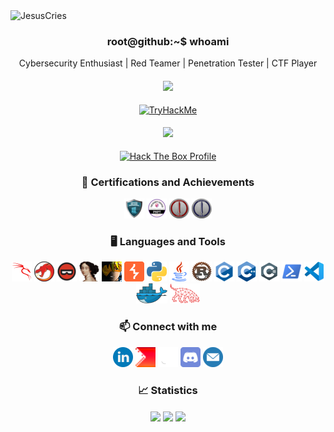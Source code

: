 <img src="https://readme-typing-svg.demolab.com?font=Fira+Code&size=50&pause=1000&color=00F72B&background=000000&center=true&vCenter=true&width=1000&height=100&lines=JesusCries" alt="JesusCries" />

<h3 align='center'> root@github:~$ whoami </h3>

<p align='center'>Cybersecurity Enthusiast | Red Teamer | Penetration Tester | CTF Player</p>

<div align='center'>
<h4><img src="https://img.shields.io/badge/-TryHackMe-%23212C42?style=for-the-badge&logo=tryhackme&logoColor=white"></h4>
<a title="TryHackMe Profile" href="https://tryhackme.com/p/JesusCries">
<img src="https://tryhackme-badges.s3.amazonaws.com/JesusCries.png" alt="TryHackMe"></a>
<h4><img src="https://img.shields.io/badge/-HackTheBox-%239FEF00?style=for-the-badge&logo=hackthebox&logoColor=white"></h4>
<a title="Hack The Box Profile" href="https://app.hackthebox.com/profile/684628">
<img src="http://www.hackthebox.com/badge/image/684628" alt="Hack The Box Profile"></a>

### 🏅 Certifications and Achievements
<a href="https://www.credential.net/df2366a8-5f68-4ce7-8470-80372ba8f484">![CRTP](./icons/crtp.png "CRTP")</a>
<a href="https://www.credential.net/a9b4b408-7d22-48ce-8798-dcf106552482#gs.3o6vpp">![PNPT](./icons/pnpt.png "PNPT")</a>
<a href="https://eu.badgr.com/public/assertions/3Ka2penDSCiL-3A3d24oxQ">![CRTO](./icons/crto.png "CRTO")</a>
<a href="https://eu.badgr.com/public/assertions/DpIDGaoCSiiayWvbV3edMQ">![CRTL](./icons/crtl.png "CRTL")</a>

### 🖥️ Languages and Tools
![Kali Linux](./icons/kalilinux.png "Kali Linux")
![Ghidra](./icons/Ghidra.png "Ghidra")
![BinaryNinja](./icons/binaryninja.png "BinaryNinja")
![IDA](./icons/idapro.png "IDA")
![Cobalt Strike](./icons/cobaltstrike.png "Cobalt Strike")
![BurpSuite](./icons/BurpSuite.png "BurpSuite")
![Python](./icons/python.png "Python")
![Java](./icons/java.png "Java")
![Rust](./icons/rust.png "Rust")
![C](./icons/c.png "C")
![C++](./icons/cpp.png "C++")
![C#](./icons/csharp.png "C#")
![PowerShell](./icons/powershell.png "PowerShell")
![VScode](./icons/vscode.png "VScode") 
![Docker](./icons/docker.png "Docker")
![Bloodhound](./icons/bloodhound.png "Bloodhound")
<!-- ![git](./icons/git.png "git") -->

### 📫 Connect with me
[![Linkedin](./icons/linkedin.png)](https://linkedin.com/in/wesleywong420/)
[![CTFtime](./icons/ctftime.png "CTFtime")](https://ctftime.org/user/114852)
[![Github](./icons/github.png "Github")](https://github.com/WesleyWong420)
[![Discord](./icons/discord.png "Discord")](http://discordapp.com/users/265481821142122517)
[![Email](./icons/mail.png "Email")](mailto:wesleywongkeehan@gmail.com)

### 📈 Statistics
<img align="center" width="49%" src="https://github-readme-stats.vercel.app/api?username=WesleyWong420&theme=chartreuse-dark&show_icons=true&hide_border=true&include_all_commits=true&count_private=true" />
<img align="center" width="49%" src="https://github-readme-streak-stats.herokuapp.com/?user=WesleyWong420&theme=chartreuse-dark&hide_border=true&include_all_commits=true&count_private=true" />
<img align="center" src="https://github-readme-stats.vercel.app/api/top-langs?username=WesleyWong420&theme=chartreuse-dark&show_icons=true&hide_border=true&include_all_commits=true&count_private=true&locale=en&layout=compact" />
</div>
